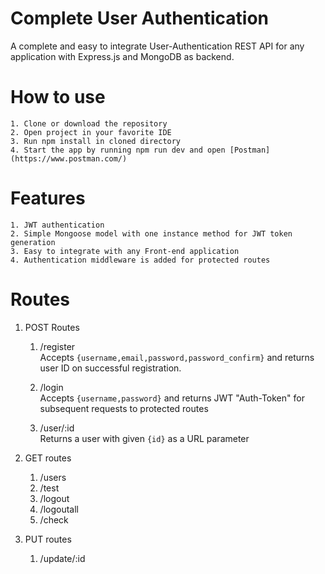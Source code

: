 # Complete User Authentication 
A complete and easy to integrate User-Authentication REST API for any application with Express.js and MongoDB as backend.

# How to use
	1. Clone or download the repository
	2. Open project in your favorite IDE
	3. Run npm install in cloned directory
	4. Start the app by running npm run dev and open [Postman] (https://www.postman.com/)

# Features
	1. JWT authentication
	2. Simple Mongoose model with one instance method for JWT token generation
	3. Easy to integrate with any Front-end application
	4. Authentication middleware is added for protected routes

# Routes
1. POST Routes
	1. /register <br/>
		Accepts ```{username,email,password,password_confirm}``` and returns user ID on successful registration. 
	
  	2. /login <br/>
		Accepts ```{username,password}``` and returns JWT "Auth-Token" for subsequent requests to protected routes
		
  	3. /user/:id <br/>
		Returns a user with given ```{id}``` as a URL parameter
	
2. GET routes
  	1. /users
  	2. /test
  	3. /logout
  	4. /logoutall
  	5. /check
	
3. PUT routes
  	1. /update/:id
